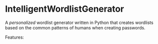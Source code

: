 # IntelligentWordlistGenerator
A *personalized* wordlist generator written in Python that creates wordlists based on the common patterns of humans when creating passwords. 

Features:
